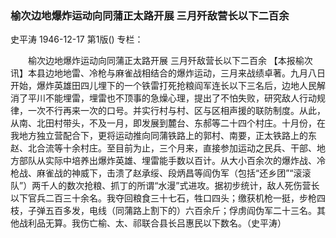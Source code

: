 ### 榆次边地爆炸运动向同蒲正太路开展  三月歼敌营长以下二百余
史平涛
1946-12-17
第1版()
专栏：

　　榆次边地爆炸运动向同蒲正太路开展
    三月歼敌营长以下二百余
    【本报榆次讯】本县边地地雷、冷枪与麻雀战相结合的爆炸运动，三月来战绩卓著。九月八日开始，爆炸英雄田四儿埋下的一个铁雷打死抢粮阎军连长以下三名后，边地人民解消了平川不能埋雷，埋雷也不顶事的急燥心理，提出了不怕失败，研究敌人行动规律，一次不行再来一次的口号。并实行村与村、区与区相声援的联防制度。从此，从南、北田村带头，不及一月，即发展到麓台、东郝等二十四个村庄。十月份，在我地方独立营配合下，更将运动推向同蒲铁路上的郭村、南要，正太铁路上的东赵、北合流等十余村庄。至目前为止，三个月来，直接参加运动之民兵、干部、地方部队从实际中培养出爆炸英雄、埋雷能手数以百计。从大小百余次的爆炸战、冷枪战、麻雀战的神威下，击溃了赵承绥、段炳昌等阎伪军（包括“还乡团”“滚滚队”）两千人的数次抢粮、抓丁的所谓“水漫”式进攻。据初步统计，敌人死伤营长以下官兵二百三十余名。我夺回粮食三十七石，牲口四头；缴获机枪一挺，步枪四枝，子弹五百多发，电线（同蒲路上割下的）六百余斤；俘虏阎伪军二十三名。其他战利品无算。我伤亡榆、太、祁联合县长吕惠民以下数名。（史平涛）
